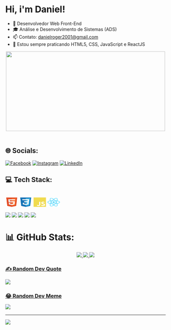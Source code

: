 # <h1> Hi, i'm Daniel!</h1>
- 🔭 Desenvolvedor Web Front-End
- 🎓 Análise e Desenvolvimento de Sistemas (ADS)
- 📫 Contato: danielroger2001@gmail.com
- 🚀 Estou sempre praticando HTML5, CSS, JavaScript e ReactJS

<div align="center">
  <img src="https://i.gifer.com/origin/37/376a66dacbd417010b5eda0d46ada276.gif" width="500px" height="250px" />
  </div>
  </br>

## 🌐 Socials:
[![Facebook](https://img.shields.io/badge/Facebook-%231877F2.svg?logo=Facebook&logoColor=white)](https://facebook.com/dannitter) [![Instagram](https://img.shields.io/badge/Instagram-%23E4405F.svg?logo=Instagram&logoColor=white)](https://instagram.com/dannitter) [![LinkedIn](https://img.shields.io/badge/LinkedIn-%230077B5.svg?logo=linkedin&logoColor=white)](https://linkedin.com/in/danirns1) 

## 💻 Tech Stack:
<div style="display: inline_block"><br>
  <img align="center" alt="Dani-HTML" height="30" width="40" src="https://raw.githubusercontent.com/devicons/devicon/master/icons/html5/html5-original.svg">
  <img align="center" alt="Dani-CSS" height="30" width="40" src="https://raw.githubusercontent.com/devicons/devicon/master/icons/css3/css3-original.svg">
  <img align="center" alt="Dani-Js" height="30" width="40" src="https://raw.githubusercontent.com/devicons/devicon/master/icons/javascript/javascript-plain.svg">
  <img align="center" alt="Dani-React" height="30" width="40" src="https://raw.githubusercontent.com/devicons/devicon/master/icons/react/react-original.svg">
</div><br>
<div style="display: inline_block">
<img src="https://img.shields.io/badge/styled--components-DB7093?style=for-the-badge&logo=styled-components&logoColor=white" />
<img src="https://img.shields.io/badge/GitHub-100000?style=for-the-badge&logo=github&logoColor=white" />
  <img src="https://img.shields.io/badge/NPM-%23000000.svg?style=for-the-badge&logo=npm&logoColor=white" />
  <img src="https://img.shields.io/badge/adobephotoshop-%2331A8FF.svg?style=for-the-badge&logo=adobephotoshop&logoColor=white" />
  <img src="https://img.shields.io/badge/Counter_Strike-000000?style=for-the-badge&logo=counter-strike&logoColor=white" />
  </div>
  
# 📊 GitHub Stats:
<div align="center">
<a href="https://github.com/nitter1">
   <img height="140em" src="https://github-readme-stats.vercel.app/api?username=nitter1&theme=great-gatsby&hide_border=false&include_all_commits=true&count_private=false"/>
  <img height="140em" src="https://github-readme-streak-stats.herokuapp.com/?user=nitter1&theme=great-gatsby&hide_border=false"/>
   <img height="140em" src="https://github-readme-stats.vercel.app/api/top-langs/?username=nitter1&theme=great-gatsby&hide_border=false&include_all_commits=true&count_private=false&layout=compact"/>
</div>

### ✍️ Random Dev Quote
![](https://quotes-github-readme.vercel.app/api?type=vetical&theme=merko)

### 😂 Random Dev Meme
<img src="https://rm.up.railway.app/" width="512px"/>

---
[![](https://visitcount.itsvg.in/api?id=nitter1&icon=0&color=9)](https://visitcount.itsvg.in)

<!-- Proudly created with GPRM ( https://gprm.itsvg.in ) -->
